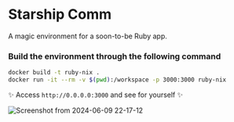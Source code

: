 # Starship Comm 

A magic environment for a soon-to-be Ruby app.

### Build the environment through the following command

```sh
docker build -t ruby-nix .  
docker run -it --rm -v $(pwd):/workspace -p 3000:3000 ruby-nix
```

✨ Access `http://0.0.0.0:3000` and see for yourself ✨

![Screenshot from 2024-06-09 22-17-12](https://github.com/debora-be/starship-comm/assets/72231462/b5bfc117-1861-410c-b2b1-fbbeaca6dc0e)